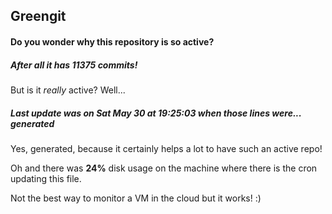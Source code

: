 ## Greengit

#### Do you wonder why this repository is so active?

##### After all it has 11375 commits!

But is it *really* active? Well...

##### Last update was on Sat May 30 at 19:25:03 when those lines were... generated

Yes, generated, because it certainly helps a lot to have such an active repo!

Oh and there was **24%** disk usage on the machine
where there is the cron updating this file.

Not the best way to monitor a VM in the cloud but it works! :)
